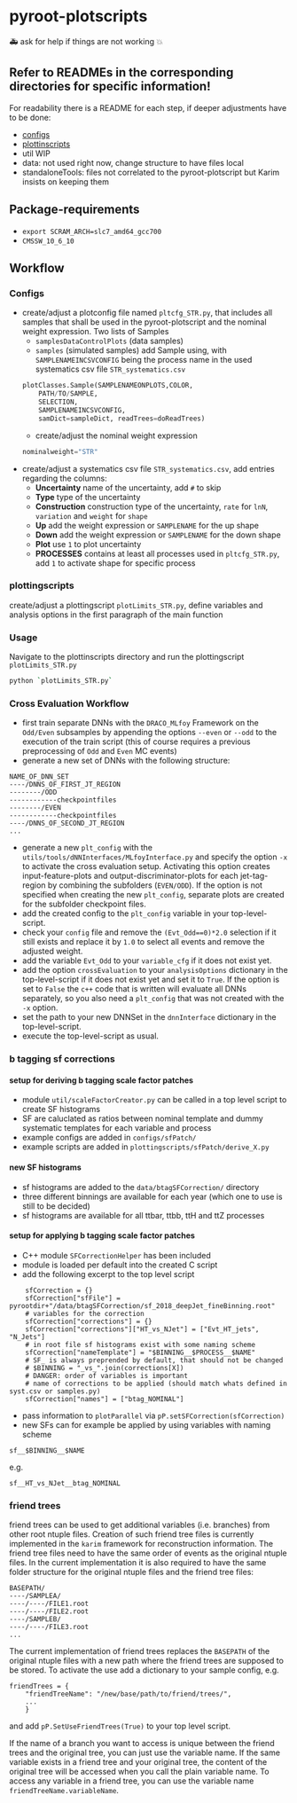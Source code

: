 # pyroot-plotscripts
:ambulance: ask for help if things are not working :boom:

## Refer to READMEs in the corresponding directories for specific information!
For readability there is a README for each step, if deeper adjustments have to be done:
- [configs](https://github.com/kit-cn-cms/pyroot-plotscripts/tree/ttHLegacyAnalysis/configs/README.md)
- [plottinscripts](https://github.com/kit-cn-cms/pyroot-plotscripts/tree/ttHLegacyAnalysis/plottingscripts/README.md)
- util WIP
- data: not used right now, change structure to have files local
- standaloneTools: files not correlated to the pyroot-plotscript but Karim insists on keeping them

## Package-requirements
- `export SCRAM_ARCH=slc7_amd64_gcc700`
- `CMSSW_10_6_10`

## Workflow
### Configs
- create/adjust a plotconfig file named `pltcfg_STR.py`, that includes all samples that shall be used in the pyroot-plotscript and the nominal weight expression. Two lists of Samples 
	- `samplesDataControlPlots` (data samples)
	- `samples` (simulated samples)
	add Sample using, with `SAMPLENAMEINCSVCONFIG` being the process name in the used systematics csv file `STR_systematics.csv`
  	```python
	plotClasses.Sample(SAMPLENAMEONPLOTS,COLOR,
        PATH/TO/SAMPLE,
        SELECTION,
        SAMPLENAMEINCSVCONFIG,
        samDict=sampleDict, readTrees=doReadTrees)
	```
	- create/adjust the nominal weight expression 
	```python
	nominalweight="STR"
	```
- create/adjust a systematics csv file `STR_systematics.csv`, add entries regarding the columns:
	- **Uncertainty** name of the uncertainty, add `#` to skip
	- **Type** type of the uncertainty 
	- **Construction** construction type of the uncertainty, `rate` for `lnN`, `variation` and `weight` for `shape`
	- **Up** add the weight expression or `SAMPLENAME` for the up shape
	- **Down** add the weight expression or `SAMPLENAME` for the down shape
	- **Plot** use `1` to plot uncertainty
	- **PROCESSES** contains at least all processes used in `pltcfg_STR.py`, add `1` to activate shape for specific process

### plottingscripts
create/adjust a plottingscript `plotLimits_STR.py`, define variables and analysis options in the first paragraph of the main function
### Usage
Navigate to the plottinscripts directory and run the plottingscript `plotLimits_STR.py`
```bash
python `plotLimits_STR.py`
```

### Cross Evaluation Workflow

- first train separate DNNs with the `DRACO_MLfoy` Framework on the `Odd/Even` subsamples by appending the options `--even` or `--odd` to the execution of the train script (this of course requires a previous preprocessing of `Odd` and `Even` MC events)
- generate a new set of DNNs with the following structure:
```
NAME_OF_DNN_SET
----/DNNS_OF_FIRST_JT_REGION
--------/ODD
------------checkpointfiles
--------/EVEN
------------checkpointfiles
----/DNNS_OF_SECOND_JT_REGION
...
```
- generate a new `plt_config` with the `utils/tools/dNNInterfaces/MLfoyInterface.py` and specify the option `-x` to activate the cross evaluation setup.
Activating this option creates input-feature-plots and output-discriminator-plots for each jet-tag-region by combining the subfolders (`EVEN/ODD`). If the option is not specified when creating the new `plt_config`, separate plots are created for the subfolder checkpoint files.
- add the created config to the `plt_config` variable in your top-level-script.
- check your `config` file and remove the `(Evt_Odd==0)*2.0` selection if it still exists and replace it by `1.0` to select all events and remove the adjusted weight.
- add the variable `Evt_Odd` to your `variable_cfg` if it does not exist yet.
- add the option `crossEvaluation` to your `analysisOptions` dictionary in the top-level-script if it does not exist yet and set it to `True`.
If the option is set to `False` the `c++` code that is written will evaluate all DNNs separately, so you also need a `plt_config` that was not created with the `-x` option.
- set the path to your new DNNSet in the `dnnInterface` dictionary in the top-level-script.
- execute the top-level-script as usual.



### b tagging sf corrections
#### setup for deriving b tagging scale factor patches
- module `util/scaleFactorCreator.py` can be called in a top level script to create SF histograms
- SF are caluclated as ratios between nominal template and dummy systematic templates for each variable and process
- example configs are added in `configs/sfPatch/`
- example scripts are added in `plottingscripts/sfPatch/derive_X.py`

#### new SF histograms
- sf histograms are added to the `data/btagSFCorrection/` directory
- three different binnings are available for each year (which one to use is still to be decided)
- sf histograms are available for all ttbar, ttbb, ttH and ttZ processes

#### setup for applying b tagging scale factor patches
- C++ module `SFCorrectionHelper` has been included
- module is loaded per default into the created C script
- add the following excerpt to the top level script
```
    sfCorrection = {}
    sfCorrection["sfFile"] =  pyrootdir+"/data/btagSFCorrection/sf_2018_deepJet_fineBinning.root"
    # variables for the correction
    sfCorrection["corrections"] = {}
    sfCorrection["corrections"]["HT_vs_NJet"] = ["Evt_HT_jets", "N_Jets"]
    # in root file sf histograms exist with some naming scheme
    sfCorrection["nameTemplate"] = "$BINNING__$PROCESS__$NAME"
    # SF_ is always preprended by default, that should not be changed
    # $BINNING = "_vs_".join(corrections[X])
    # DANGER: order of variables is important
    # name of corrections to be applied (should match whats defined in syst.csv or samples.py)
    sfCorrection["names"] = ["btag_NOMINAL"]
```
- pass information to `plotParallel` via `pP.setSFCorrection(sfCorrection)`
- new SFs can for example be applied by using variables with naming scheme
```
sf__$BINNING__$NAME
```
e.g.
```
sf__HT_vs_NJet__btag_NOMINAL
```

### friend trees

friend trees can be used to get additional variables (i.e. branches) from other root ntuple files. 
Creation of such friend tree files is currently implemented in the `karim` framework for reconstruction information. 
The friend tree files need to have the same order of events as the original ntuple files. In the current implementation it is also required to have the same folder structure for the original ntuple files and the friend tree files:
```
BASEPATH/
----/SAMPLEA/
----/----/FILE1.root
----/----/FILE2.root
----/SAMPLEB/
----/----/FILE3.root
...
```
The current implementation of friend trees replaces the `BASEPATH` of the original ntuple files with a new path where the friend trees are supposed to be stored.
To activate the use add a dictionary to your sample config, e.g.
```
friendTrees = {
	"friendTreeName": "/new/base/path/to/friend/trees/",
	...
	}
```
and add `pP.SetUseFriendTrees(True)` to your top level script.


If the name of a branch you want to access is unique between the friend trees and the original tree, you can just use the variable name.
If the same variable exists in a friend tree and your original tree, the content of the original tree will be accessed when you call the plain variable name. 
To access any variable in a friend tree, you can use the variable name `friendTreeName.variableName`.

